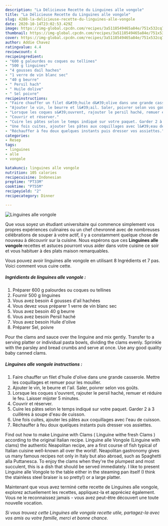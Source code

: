 ```yaml
---
description: "La Délicieuse Recette du Linguines alle vongole"
title: "La Délicieuse Recette du Linguines alle vongole"
slug: 4288-la-delicieuse-recette-du-linguines-alle-vongole
date: 2020-10-14T23:02:53.429Z
image: https://img-global.cpcdn.com/recipes/3a5118549465a84e/751x532cq70/linguines-alle-vongole-photo-principale-de-la-recette.jpg
thumbnail: https://img-global.cpcdn.com/recipes/3a5118549465a84e/751x532cq70/linguines-alle-vongole-photo-principale-de-la-recette.jpg
cover: https://img-global.cpcdn.com/recipes/3a5118549465a84e/751x532cq70/linguines-alle-vongole-photo-principale-de-la-recette.jpg
author: Addie Chavez
ratingvalue: 4.4
reviewcount: 4
recipeingredient:
- "600 g palourdes ou coques ou tellines"
- "500 g linguines"
- "4 gousses dail haches"
- "1 verre de vin blanc sec"
- "40 g beurre"
- " Persil hach"
- " Huile dolive"
- " Sel poivre"
recipeinstructions:
- "Faire chauffer un filet d&#39;huile d&#39;olive dans une grande casserole. Mettre les coquillages et remuer pour les mouiller."
- "Ajouter le vin, le beurre et l&#39;ail. Saler, poivrer selon vos goûts."
- "Lorsque les coques s&#39;ouvrent, rajouter le persil haché, remuer et réduire le feu. Laisser mijoter 5 minutes."
- "Couvrir et réserver."
- "Cuire les pâtes selon le temps indiqué sur votre paquet. Garder 2 à 3 cuillères à soupe d&#39;eau de cuisson."
- "Une fois cuites, ajouter les pâtes aux coquillages avec l&#39;eau de cuisson."
- "Réchauffer à feu doux quelques instants puis dresser vos assiettes."
categories:
- Resep
tags:
- linguines
- alle
- vongole

katakunci: linguines alle vongole 
nutrition: 105 calories
recipecuisine: Indonesian
preptime: "PT33M"
cooktime: "PT55M"
recipeyield: "2"
recipecategory: Dinner

---
```



![Linguines alle vongole](https://img-global.cpcdn.com/recipes/3a5118549465a84e/751x532cq70/linguines-alle-vongole-photo-principale-de-la-recette.jpg)

Que vous soyez un étudiant universitaire qui commence simplement vos propres expériences culinaires ou un chef chevronné avec de nombreuses célébrations de souper à votre actif, il y a constamment quelque chose de nouveau à découvrir sur la cuisine. Nous espérons que ces <strong> Linguines alle vongole </strong> recettes et astuces pourront vous aider dans votre cuisine ce soir et vous habituer à des plats maison remarquables.

<!--inarticleads1-->

Vous pouvez avoir linguines alle vongole en utilisant 8 Ingrédients et 7 pas. Voici comment vous cuire cette.

##### Ingrédients de linguines alle vongole :

1. Préparer 600 g palourdes ou coques ou tellines
1. Fournir 500 g linguines
1. Vous avez besoin 4 gousses d&#39;ail hachées
1. Vous devez vous préparer 1 verre de vin blanc sec
1. Vous avez besoin 40 g beurre
1. Vous avez besoin  Persil haché
1. Vous avez besoin  Huile d&#39;olive
1. Préparer  Sel, poivre


Pour the clams and sauce over the linguine and mix gently. Transfer to a serving platter or individual pasta bowls, dividing the clams evenly. Sprinkle with the parsley and bread crumbs and serve at once. Use any good quality baby canned clams. 

<!--inarticleads2-->

##### Linguines alle vongole instructions :

1. Faire chauffer un filet d&#39;huile d&#39;olive dans une grande casserole. Mettre les coquillages et remuer pour les mouiller.
1. Ajouter le vin, le beurre et l&#39;ail. Saler, poivrer selon vos goûts.
1. Lorsque les coques s&#39;ouvrent, rajouter le persil haché, remuer et réduire le feu. Laisser mijoter 5 minutes.
1. Couvrir et réserver.
1. Cuire les pâtes selon le temps indiqué sur votre paquet. Garder 2 à 3 cuillères à soupe d&#39;eau de cuisson.
1. Une fois cuites, ajouter les pâtes aux coquillages avec l&#39;eau de cuisson.
1. Réchauffer à feu doux quelques instants puis dresser vos assiettes.


Find out how to make Linguine with Clams ( Linguine withe fresh Clams ) according to the original Italian recipe. Linguine alle Vongole (Linguine with clams) the authentic Neapolitan recipe, are a first course of fish typical of Italian cuisine well-known all over the world!. Neapolitan gastronomy gives us many famous recipes not only in Italy but also abroad, such as Spaghetti alla Puttanesca. To enjoy the clams when they&#39;re the plumpest and most succulent, this is a dish that should be served immediately. I like to present Linguine alle Vongole to the table either in the steaming pan itself (I think the stainless steel braiser is so pretty!) or a large platter. 

<!--inarticleads1-->

<p>
Maintenant que vous avez terminé cette recette de Linguines alle vongole, explorez actuellement les recettes, appliquez-la et appréciez également. Vous ne le reconnaissez jamais - vous avez peut-être découvert une toute nouvelle vocation.
</p>

<p>
<i>Si vous trouvez cette Linguines alle vongole recette utile, partagez-la avec vos amis ou votre famille, merci et bonne chance.</i>
</p>
